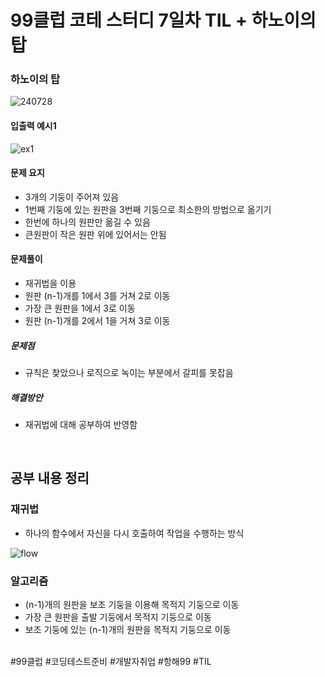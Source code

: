 # 99클럽 코테 스터디 7일차 TIL + 하노이의 탑

### 하노이의 탑

![240728](https://github.com/user-attachments/assets/278a55bc-ee24-4878-b9a7-c9b93bee0db7)

#### 입출력 예시1

![ex1](https://github.com/user-attachments/assets/111db8ea-50ad-49dd-a401-f06298252acc)


#### 문제 요지
- 3개의 기둥이 주어져 있음
- 1번째 기둥에 있는 원판을 3번째 기둥으로 최소한의 방법으로 옮기기
- 한번에 하나의 원판만 옮길 수 있음
- 큰원판이 작은 원판 위에 있어서는 안됨

#### 문제풀이
- 재귀법을 이용
- 원판 (n-1)개를 1에서 3를 거쳐 2로 이동
- 가장 큰 원판을 1에서 3로 이동
- 원판 (n-1)개를 2에서 1을 거쳐 3로 이동


##### 문제점
- 규칙은 찾았으나 로직으로 녹이는 부분에서 갈피를 못잡음

##### 해결방안
- 재귀법에 대해 공부하여 반영함


<br>

## 공부 내용 정리

### 재귀법
- 하나의 함수에서 자신을 다시 호출하여 작업을 수행하는 방식

![flow](https://github.com/user-attachments/assets/ac9e4c55-48eb-4f9b-94be-f59e3f6a5886)


### 알고리즘
- (n-1)개의 원판을 보조 기둥을 이용해 목적지 기둥으로 이동
- 가장 큰 원판을 출발 기둥에서 목적지 기둥으로 이동
- 보조 기둥에 있는 (n-1)개의 원판을 목적지 기둥으로 이동


<br>
#99클럽 #코딩테스트준비 #개발자취업 #항해99 #TIL
